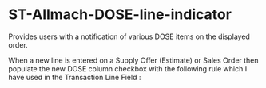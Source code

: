 # ST-Allmach-DOSE-line-indicator


Provides users with a notification of various DOSE items on the displayed order.

When a new line is entered on a Supply Offer (Estimate) or Sales Order then populate the new DOSE column checkbox with the following rule which I have used in the Transaction Line Field :
